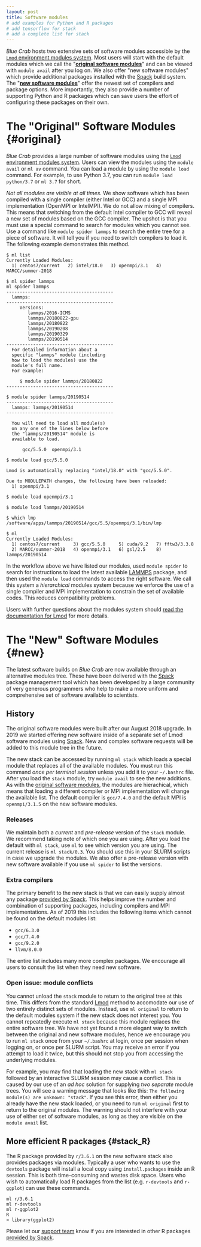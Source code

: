 ```yaml
---
layout: post
title: Software modules
# add examples for Python and R packages
# add tensorflow for stack
# add a complete list for stack
---
```


*Blue Crab* hosts two extensive sets of software modules accessible by the [`Lmod` environment modules system](https://lmod.readthedocs.io/en/latest/). Most users will start with the default modules which we call the "[**original software modules**](#original)" and can be viewed with `module avail` after you log on. We also offer "new software modules" which provide additional packages installed with the [Spack](https://spack.readthedocs.io/en/latest/) build system. The "[**new software modules**](#new)" offer the newest set of compilers and package options. More importantly, they also provide a number of supporting Python and R packages which can save users the effort of configuring these packages on their own.

# The "Original" Software Modules {#original}

*Blue Crab* provides a large number of software modules using the [`Lmod` environment modules system](https://lmod.readthedocs.io/en/latest/). Users can view the modules using the `module avail` or `ml av` command. You can load a module by using the `module load` command. For example, to use Python 3.7, you can run `module load python/3.7` or `ml 3.7` for short. 

*Not all modules are visible at all times.* We show software which has been compiled with a single compiler (either Intel or GCC) and a single MPI implementation (OpenMPI or IntelMPI). We do not allow mixing of compilers. This means that switching from the default Intel compiler to GCC will reveal a new set of modules based on the GCC compiler. The upshot is that you must use a special command to search for modules which you cannot see. Use a command like `module spider lammps` to search the entire tree for a piece of software. It will tell you if you need to switch compilers to load it. The following example demonstrates this method.

~~~
$ ml list
Currently Loaded Modules:
  1) centos7/current   2) intel/18.0   3) openmpi/3.1   4) MARCC/summer-2018

$ ml spider lammps
ml spider lammps
----------------------------------------
  lammps:
----------------------------------------
     Versions:
        lammps/2016-ICMS
        lammps/20180822-gpu
        lammps/20180822
        lammps/20190208
        lammps/20190329
        lammps/20190514
----------------------------------------
  For detailed information about a 
  specific "lammps" module (including 
  how to load the modules) use the 
  module's full name.
  For example:

     $ module spider lammps/20180822
----------------------------------------

$ module spider lammps/20190514
----------------------------------------
  lammps: lammps/20190514
----------------------------------------

  You will need to load all module(s) 
  on any one of the lines below before 
  the "lammps/20190514" module is 
  available to load.

      gcc/5.5.0  openmpi/3.1

$ module load gcc/5.5.0

Lmod is automatically replacing "intel/18.0" with "gcc/5.5.0".

Due to MODULEPATH changes, the following have been reloaded:
  1) openmpi/3.1

$ module load openmpi/3.1

$ module load lammps/20190514

$ which lmp
/software/apps/lammps/20190514/gcc/5.5/openmpi/3.1/bin/lmp

$ ml
Currently Loaded Modules:
  1) centos7/current     3) gcc/5.5.0     5) cuda/9.2   7) fftw3/3.3.8
  2) MARCC/summer-2018   4) openmpi/3.1   6) gsl/2.5    8) lammps/20190514
~~~

In the workflow above we have listed our modules, used `module spider` to search for instructions to load the latest available [LAMMPS](https://lammps.sandia.gov/) package, and then used the `module load` commands to access the right software. We call this system a *hierarchical* modules system because we enforce the use of a single compiler and MPI implementation to constrain the set of available codes. This reduces compatibility problems.

Users with further questions about the modules system should [read the documentation for Lmod](https://lmod.readthedocs.io/en/latest/) for more details. 

# The "New" Software Modules {#new}

The latest software builds on *Blue Crab* are now available through an alternative modules tree. These have been delivered with the [Spack](https://spack.readthedocs.io/en/latest/) package management tool which has been developed by a large community of very generous programmers who help to make a more uniform and comprehensive set of software available to scientists.

## History

The original software modules were built after our August 2018 upgrade. In 2019 we started offering new software inside of a separate set of Lmod software modules using [Spack](https://spack.readthedocs.io/en/latest/). New and complex software requests will be added to this module tree in the future. 

The new stack can be accessed by running `ml stack` which loads a special module that replaces all of the available modules. You must run this command *once per terminal session* unless you add it to your `~/.bashrc` file. After you load the `stack` module, try `module avail` to see the new additions. As with the [original software modules](#original), the modules are hierachical, which means that loading a different compiler or MPI implementation will change the available list. The default compiler is `gcc/7.4.0` and the default MPI is `openmpi/3.1.5` on the new software modules.

### Releases

We maintain both a *current* and *pre-release* version of the `stack` module. We recommend taking note of which one you are using. After you load the default with `ml stack`, use `ml` to see which version you are using. The current release is `ml stack/0.3`. You should use this in your SLURM scripts in case we upgrade the modules. We also offer a pre-release version with new software available if you use `ml spider` to list the versions.

### Extra compilers

The primary benefit to the new stack is that we can easily supply almost any package [provided by Spack](https://spack.readthedocs.io/en/latest/package_list.html). This helps improve the number and combination of supporting packages, including compilers and MPI implementations. As of 2019 this includes the following items which cannot be found on the default modules list:

- `gcc/6.3.0`
- `gcc/7.4.0`
- `gcc/9.2.0`
- `llvm/8.0.0`

The entire list includes many more complex packages. We encourage all users to consult the list when they need new software. 

### Open issue: module conflicts

You cannot unload the `stack` module to return to the original tree at this time. This differs from the standard [Lmod](https://lmod.readthedocs.io/en/latest/) method to accomodate our use of two entirely distinct sets of modules. Instead, use `ml original` to return to the default modules system if the new stack does not interest you. You cannot repeatedly execute `ml stack` because this module replaces the entire software tree. We have not yet found a more elegant way to switch between the original and new software modules, hence we encourage you to run `ml stack` once from your `~/.bashrc` at login, once per session when logging on, or once per SLURM script. You may receive an error if you attempt to load it twice, but this should not stop you from accessing the underlying modules. 

For example, you may find that loading the new stack with `ml stack` followed by an interactive SLURM session may cause a conflict. This is caused by our use of an *ad hoc* solution for supplying *two separate* module trees. You will see a warning message that looks like this: `The following module(s) are unknown: "stack"`. If you see this error, then either you already have the new stack loaded, or you need to run `ml original` first to return to the original modules. The warning should not interfere with your use of either set of software modules, as long as they are visible on the `module avail` list.

## More efficient R packages {#stack_R}

The R package provided by `r/3.6.1` on the new software stack also provides packages via modules. Typically a user who wants to use the `devtools` package will install a local copy using `install.packages` inside an R session. This is both time-consuming and wastes disk space. Users who wish to automatically load R packages from the list (e.g. `r-devtools` and `r-ggplot`) can use these commands.

```
ml r/3.6.1
ml r-devtools
ml r-ggplot2
R
> library(ggplot2)
```

Please let our [support team](mailto:marcc-help@marcc.jhu.edu) know if you are interested in other R packages [provided by Spack](https://spack.readthedocs.io/en/latest/package_list.html).
